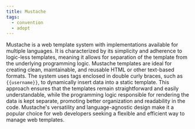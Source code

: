 ```yaml
---
title: Mustache
tags:
  - convention
  - adopt
---
```

Mustache is a web template system with implementations available for multiple languages. It is characterized by its simplicity and adherence to logic-less templates, meaning it allows for separation of the template from the underlying programming logic. Mustache templates are ideal for creating clean, maintainable, and reusable HTML or other text-based formats. The system uses tags enclosed in double curly braces, such as `{{username}}`, to dynamically insert data into a static template. This approach ensures that the templates remain straightforward and easily understandable, while the programming logic responsible for rendering the data is kept separate, promoting better organization and readability in the code. Mustache's versatility and language-agnostic design make it a popular choice for web developers seeking a flexible and efficient way to manage web templates.